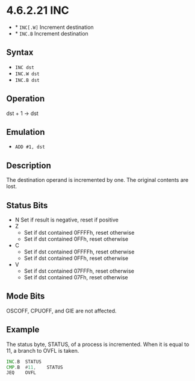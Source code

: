# 4.6.2.21 INC

- \* `INC[.W]` Increment destination
- \* `INC.B` Increment destination

## Syntax

- `INC dst`
- `INC.W dst`
- `INC.B dst`

## Operation

dst + 1 → dst

## Emulation

- `ADD #1, dst`

## Description

The destination operand is incremented by one. The original contents are lost.

## Status Bits

- N Set if result is negative, reset if positive
- Z
  - Set if dst contained 0FFFFh, reset otherwise
  - Set if dst contained 0FFh, reset otherwise
- C
  - Set if dst contained 0FFFFh, reset otherwise
  - Set if dst contained 0FFh, reset otherwise
- V
  - Set if dst contained 07FFFh, reset otherwise
  - Set if dst contained 07Fh, reset otherwise

## Mode Bits

OSCOFF, CPUOFF, and GIE are not affected.

## Example

The status byte, STATUS, of a process is incremented. When it is equal to 11, a branch to OVFL is taken.

```asm
INC.B  STATUS
CMP.B  #11,    STATUS
JEQ    OVFL
```
